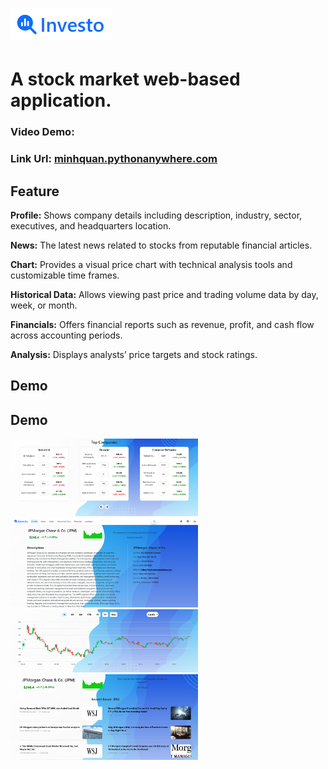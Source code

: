 # ![image alt](https://github.com/MinhQuan805/Investo/blob/b33bc564a4cd2ad838a5b2055a2e02c4903cec70/Demo/1.png)
# A stock market web-based application.
### Video Demo:
### Link Url: [minhquan.pythonanywhere.com](https://minhquan.pythonanywhere.com/)
## Feature
**Profile:**  Shows company details including description, industry, sector, executives, and headquarters location.

**News:**  The latest news related to stocks from reputable financial articles.

**Chart:**  Provides a visual price chart with technical analysis tools and customizable time frames.

**Historical Data:**  Allows viewing past price and trading volume data by day, week, or month.

**Financials:**  Offers financial reports such as revenue, profit, and cash flow across accounting periods.

**Analysis:**  Displays analysts’ price targets and stock ratings.

## Demo
## Demo

<div>
  <img src="https://github.com/MinhQuan805/Investo/blob/master/Demo/2.png?raw=true" alt="Image 2" width="300">
  <img src="https://github.com/MinhQuan805/Investo/blob/master/Demo/3.png?raw=true" alt="Image 3" width="300">
</div>
<div>
  <img src="https://github.com/MinhQuan805/Investo/blob/b33bc564a4cd2ad838a5b2055a2e02c4903cec70/Demo/5.png?raw=true" alt="Image 5" width="300">
  <img src="https://github.com/MinhQuan805/Investo/blob/b33bc564a4cd2ad838a5b2055a2e02c4903cec70/Demo/4.png?raw=true" alt="Image 4" width="300">
</div>

